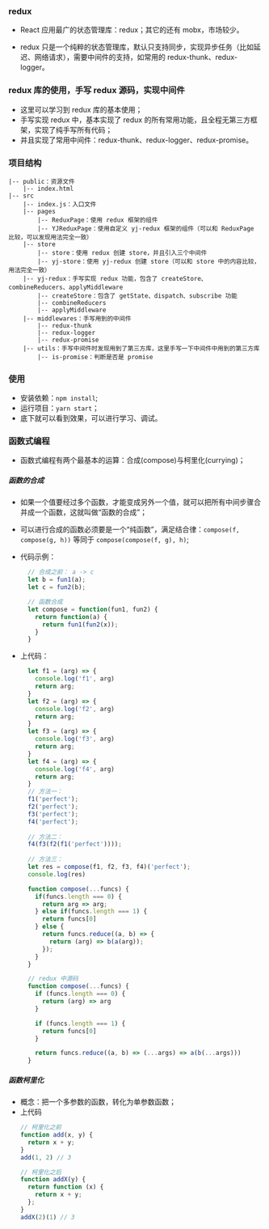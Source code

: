 ### redux
- React 应用最广的状态管理库：redux；其它的还有 mobx，市场较少。

- redux 只是一个纯粹的状态管理库，默认只支持同步，实现异步任务（比如延迟、网络请求），需要中间件的支持，如常用的 redux-thunk、redux-logger。

### redux 库的使用，手写 redux 源码，实现中间件
- 这里可以学习到 redux 库的基本使用；
- 手写实现 redux 中，基本实现了 redux 的所有常用功能，且全程无第三方框架，实现了纯手写所有代码；
- 并且实现了常用中间件：redux-thunk、redux-logger、redux-promise。

### 项目结构
```
|-- public：资源文件
    |-- index.html
|-- src
    |-- index.js：入口文件
    |-- pages
        |-- ReduxPage：使用 redux 框架的组件
        |-- YJReduxPage：使用自定义 yj-redux 框架的组件（可以和 ReduxPage 比较，可以发现用法完全一致）
    |-- store
        |-- store：使用 redux 创建 store，并且引入三个中间件
        |-- yj-store：使用 yj-redux 创建 store（可以和 store 中的内容比较，用法完全一致）
    |-- yj-redux：手写实现 redux 功能，包含了 createStore、combineReducers、applyMiddleware
        |-- createStore：包含了 getState、dispatch、subscribe 功能
        |-- combineReducers
        |-- applyMiddleware
    |-- middlewares：手写用到的中间件
        |-- redux-thunk
        |-- redux-logger
        |-- redux-promise
    |-- utils：手写中间件时发现用到了第三方库，这里手写一下中间件中用到的第三方库
        |-- is-promise：判断是否是 promise
```

### 使用
- 安装依赖：`npm install`;
- 运行项目：`yarn start`；
- 底下就可以看到效果，可以进行学习、调试。

### 函数式编程
- 函数式编程有两个最基本的运算：合成(compose)与柯里化(currying)；

##### 函数的合成
- 如果一个值要经过多个函数，才能变成另外一个值，就可以把所有中间步骤合并成一个函数，这就叫做“函数的合成”；
- 可以进行合成的函数必须要是一个“纯函数”，满足结合律：`compose(f, compose(g, h))` 等同于 `compose(compose(f, g), h)`;
- 代码示例：
  ```js
    // 合成之前： a -> c
    let b = fun1(a);
    let c = fun2(b);

    // 函数合成
    let compose = function(fun1, fun2) {
      return function(a) {
        return fun1(fun2(x));
      }
    }
  ```
- 上代码：
  ```js
    let f1 = (arg) => {
      console.log('f1', arg)
      return arg;
    }
    let f2 = (arg) => {
      console.log('f2', arg)
      return arg;
    }
    let f3 = (arg) => {
      console.log('f3', arg)
      return arg;
    }
    let f4 = (arg) => {
      console.log('f4', arg)
      return arg;
    }
    // 方法一：
    f1('perfect');
    f2('perfect');
    f3('perfect');
    f4('perfect');
    
    // 方法二：
    f4(f3(f2(f1('perfect'))));
    
    // 方法三：
    let res = compose(f1, f2, f3, f4)('perfect');
    console.log(res)

    function compose(...funcs) {
      if(funcs.length === 0) {
        return arg => arg;
      } else if(funcs.length === 1) {
        return funcs[0]
      } else {
        return funcs.reduce((a, b) => {
          return (arg) => b(a(arg));
        });
      }
    }
  ```

  ```js
    // redux 中源码
    function compose(...funcs) {
      if (funcs.length === 0) {
        return (arg) => arg
      }

      if (funcs.length === 1) {
        return funcs[0]
      }

      return funcs.reduce((a, b) => (...args) => a(b(...args)))
    }
  ```

##### 函数柯里化
- 概念：把一个多参数的函数，转化为单参数函数；
- 上代码
  ```js
  // 柯里化之前
  function add(x, y) {
    return x + y;
  }
  add(1, 2) // 3

  // 柯里化之后
  function addX(y) {
    return function (x) {
      return x + y;
    };
  }
  addX(2)(1) // 3
  ```
